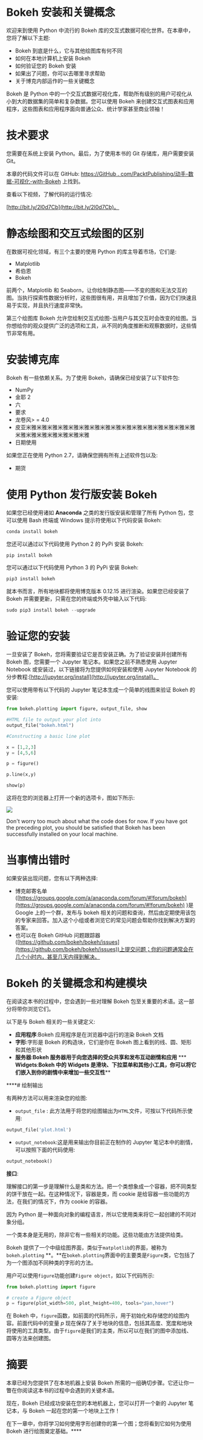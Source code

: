 # Bokeh 安装和关键概念

欢迎来到使用 Python 中流行的 Bokeh 库的交互式数据可视化世界。在本章中，您将了解以下主题:

*   Bokeh 到底是什么，它与其他绘图库有何不同
*   如何在本地计算机上安装 Bokeh
*   如何验证您的 Bokeh 安装
*   如果出了问题，你可以去哪里寻求帮助
*   关于博克内部运作的一些关键概念

Bokeh 是 Python 中的一个交互式数据可视化库，帮助所有级别的用户可视化从小到大的数据集的简单和复杂数据。您可以使用 Bokeh 来创建交互式图表和应用程序，这些图表和应用程序面向普通公众、统计学家甚至商业领袖！

# 技术要求

您需要在系统上安装 Python。最后，为了使用本书的 Git 存储库，用户需要安装 Git。

本章的代码文件可以在 GitHub:
[https://GitHub . com/PacktPublishing/动手-数据-可视化-with-Bokeh](https://github.com/PacktPublishing/Hands-on-Data-Visualization-with-Bokeh) 上找到。

查看以下视频，了解代码的运行情况:

[http://bit.ly/2l0d7Cb](http://bit.ly/2l0d7Cb)。

# 静态绘图和交互式绘图的区别

在数据可视化领域，有三个主要的使用 Python 的库主导着市场，它们是:

*   Matplotlib
*   希伯恩
*   Bokeh

前两个，Matplotlib 和 Seaborn，让你绘制静态图——不变的图和无法交互的图。当执行探索性数据分析时，这些图很有用，并且增加了价值，因为它们快速且易于实现，并且执行速度非常快。

第三个绘图库 Bokeh 允许您绘制交互式绘图-当用户与其交互时会改变的绘图。当你想给你的观众提供广泛的选项和工具，从不同的角度推断和观察数据时，这些情节非常有用。

# 安装博克库

Bokeh 有一些依赖关系。为了使用 Bokeh，请确保已经安装了以下软件包:

*   NumPy
*   金耶 2
*   六
*   要求
*   龙卷风> = 4.0
*   皮亚米雅米雅米雅米雅米雅米雅米雅米雅米雅米雅米雅米雅米雅米雅米雅米雅米雅米雅米雅米雅米雅米雅米雅
*   日期使用

如果您正在使用 Python 2.7，请确保您拥有所有上述软件包以及:

*   期货

# 使用 Python 发行版安装 Bokeh

如果您已经使用诸如 **Anaconda** 之类的发行版安装和管理了所有 Python 包，您可以使用 Bash 终端或 Windows 提示符使用以下代码安装 Bokeh:

```py
conda install bokeh
```

您还可以通过以下代码使用 Python 2 的 PyPi 安装 Bokeh:

```py
pip install bokeh
```

您可以通过以下代码使用 Python 3 的 PyPi 安装 Bokeh:

```py
pip3 install bokeh
```

就本书而言，所有地块都将使用博克版本 0.12.15 进行渲染。如果您已经安装了 Bokeh 并需要更新，只需在您的终端或外壳中输入以下代码:

```py
sudo pip3 install bokeh --upgrade
```

# 验证您的安装

一旦安装了 Bokeh，您将需要验证它是否安装正确。为了验证安装并创建所有 Bokeh 图，您需要一个 Jupyter 笔记本。如果您之前不熟悉使用 Jupyter Notebook 或安装过，以下链接将为您提供如何安装和使用 Jupyter Notebook 的分步教程:[http://jupyter.org/install](http://jupyter.org/install)。

您可以使用带有以下代码的 Jupyter 笔记本生成一个简单的线图来验证 Bokeh 的安装:

```py
from bokeh.plotting import figure, output_file, show

#HTML file to output your plot into
output_file("bokeh.html")

#Constructing a basic line plot 

x = [1,2,3]
y = [4,5,6]

p = figure()

p.line(x,y)

show(p)
```

这将在您的浏览器上打开一个新的选项卡，图如下所示:

![](../images/00005.jpeg)

Don't worry too much about what the code does for now. If you have got the preceding plot, you should be satisfied that Bokeh has been successfully installed on your local machine.

# 当事情出错时

如果安装出现问题，您有以下两种选择:

*   博克邮寄名单([https://groups.google.com/a/anaconda.com/forum/#!forum/bokeh](https://groups.google.com/a/anaconda.com/forum/#!forum/bokeh) )是 Google 上的一个群，发布与 bokeh 相关的问题和查询，然后由定期使用该包的专家来回答。加入这个小组或者浏览它的常见问题会帮助你找到解决方案的答案。
*   也可以在 Bokeh GitHub 问题跟踪器([https://github.com/bokeh/bokeh/issues](https://github.com/bokeh/bokeh/issues))上提交问题；你的问题通常会在几个小时内，甚至几天内得到解决。

# Bokeh 的关键概念和构建模块

在阅读这本书的过程中，您会遇到一些对理解 Bokeh 包至关重要的术语。这一部分将带你浏览它们。

以下是与 Bokeh 相关的一些关键定义:

*   **应用程序**:Bokeh 应用程序是在浏览器中运行的渲染 Bokeh 文档
*   **字形**:字形是 Bokeh 的构造块，它们是你在 Bokeh 图上看到的线、圆、矩形和其他形状
*   **服务器**:**Bokeh 服务器用于向您选择的受众共享和发布互动剧情和应用**
***   **Widgets**:**Bokeh 中的 Widgets 是滑块、下拉菜单和其他小工具，你可以将它们嵌入到你的剧情中来增加一些交互性****

 ****# 绘制输出

有两种方法可以用来渲染您的绘图:

*   `output_file` : 此方法用于将您的绘图输出为`HTML`文件，可按以下代码所示使用:

```py
output_file('plot.html')
```

*   `output_notebook`:这是用来输出你目前正在制作的 Jupyter 笔记本中的剧情，可以按照下面的代码使用:

```py
output_notebook()
```

**接口**:

理解接口的第一步是理解什么是类和方法。把一个类想象成一个容器，把不同类型的饼干放在一起。在这种情况下，容器是类，而 cookie 是给容器一些功能的方法，在我们的情况下，作为 cookie 的容器。

因为 Python 是一种面向对象的编程语言，所以它使用类来将它一起创建的不同对象分组。

一个类本身是无用的，除非它有一些相关的功能。这些功能由方法提供给类。

Bokeh 提供了一个中级绘图界面，类似于`matplotlib`的界面，被称为`bokeh.plotting` **。**在`bokeh.plotting`界面中的主要类是`Figure`类，它包括了为一个图添加不同种类的字形的方法。

用户可以使用`figure`功能创建`Figure object`，如以下代码所示:

```py
from bokeh.plotting import figure

# create a Figure object
p = figure(plot_width=500, plot_height=400, tools="pan,hover")
```

在 Bokeh 中，`figure`函数，如前面的代码所示，用于初始化和存储您的绘图内容。前面代码中的变量 *p* 现在保存了关于地块的信息，包括其高度、宽度和地块将使用的工具类型。由于`figure`是我们的主类，所以可以在我们的图中添加线、圆等方法来创建图。

# 摘要

本章已经为您提供了在本地机器上安装 Bokeh 所需的一组确切步骤。它还让你一瞥在你阅读这本书的过程中会遇到的关键术语。

现在，Bokeh 已经成功安装在您的本地机器上，您可以打开一个新的 Jupyter 笔记本，与 Bokeh 一起在您的第一个地块上工作！

在下一章中，你将学习如何使用字形创建你的第一个图；您将看到它如何为使用 Bokeh 进行绘图奠定基础。****